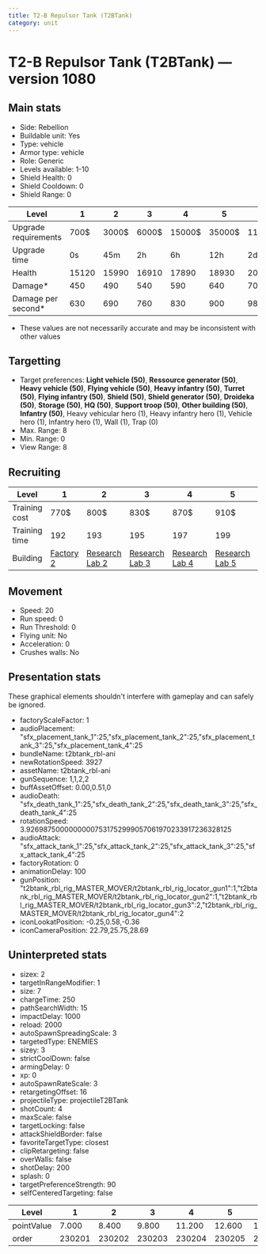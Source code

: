 ```yaml
---
title: T2-B Repulsor Tank (T2BTank)
category: unit
---
```


# T2-B Repulsor Tank (T2BTank) — version 1080

## Main stats

  * Side: Rebellion
  * Buildable unit: Yes
  * Type: vehicle
  * Armor type: vehicle
  * Role: Generic
  * Levels available: 1-10
  * Shield Health: 0
  * Shield Cooldown: 0
  * Shield Range: 0

|Level               |1    |2    |3    |4     |5     |6      |7      |8      |9       |10      |
|--------------------|-----|-----|-----|------|------|-------|-------|-------|--------|--------|
|Upgrade requirements|700$ |3000$|6000$|15000$|35000$|115000$|175000$|350000$|1000000$|2000000$|
|Upgrade time        |0s   |45m  |2h   |6h    |12h   |2d     |3d     |5d     |1w      |1w3d    |
|Health              |15120|15990|16910|17890 |18930 |20040  |21230  |22490  |23830   |25260   |
|Damage*             |450  |490  |540  |590   |640   |700    |770    |850    |940     |1030    |
|Damage per second*  |630  |690  |760  |830   |900   |980    |1260   |1390   |1530    |1680    |

* These values are not necessarily accurate and may be inconsistent with other values

## Targetting

  * Target preferences: **Light vehicle (50)**, **Ressource generator (50)**, **Heavy vehicle (50)**, **Flying vehicle (50)**, **Heavy infantry (50)**, **Turret (50)**, **Flying infantry (50)**, **Shield (50)**, **Shield generator (50)**, **Droideka (50)**, **Storage (50)**, **HQ (50)**, **Support troop (50)**, **Other building (50)**, **Infantry (50)**, Heavy vehicular hero (1), Heavy infantry hero (1), Vehicle hero (1), Infantry hero (1), Wall (1), Trap (0)
  * Max. Range: 8
  * Min. Range: 0
  * View Range: 8

## Recruiting

|Level        |1                             |2                                     |3                                     |4                                     |5                                     |6                                     |7                                     |8                                     |9                                     |10                                     |
|-------------|------------------------------|--------------------------------------|--------------------------------------|--------------------------------------|--------------------------------------|--------------------------------------|--------------------------------------|--------------------------------------|--------------------------------------|---------------------------------------|
|Training cost|770$                          |800$                                  |830$                                  |870$                                  |910$                                  |1050$                                 |1190$                                 |1400$                                 |1470$                                 |1610$                                  |
|Training time|192                           |193                                   |195                                   |197                                   |199                                   |202                                   |205                                   |208                                   |212                                   |216                                    |
|Building     |[Factory 2](rebelFactory.html)|[Research Lab 2](rebelOffenseLab.html)|[Research Lab 3](rebelOffenseLab.html)|[Research Lab 4](rebelOffenseLab.html)|[Research Lab 5](rebelOffenseLab.html)|[Research Lab 6](rebelOffenseLab.html)|[Research Lab 7](rebelOffenseLab.html)|[Research Lab 8](rebelOffenseLab.html)|[Research Lab 9](rebelOffenseLab.html)|[Research Lab 10](rebelOffenseLab.html)|

## Movement

  * Speed: 20
  * Run speed: 0
  * Run Threshold: 0
  * Flying unit: No
  * Acceleration: 0
  * Crushes walls: No

## Presentation stats

These graphical elements shouldn't interfere with gameplay and can safely be ignored.

  * factoryScaleFactor: 1
  * audioPlacement: "sfx_placement_tank_1":25,"sfx_placement_tank_2":25,"sfx_placement_tank_3":25,"sfx_placement_tank_4":25
  * bundleName: t2btank_rbl-ani
  * newRotationSpeed: 3927
  * assetName: t2btank_rbl-ani
  * gunSequence: 1,1,2,2
  * buffAssetOffset: 0.00,0.51,0
  * audioDeath: "sfx_death_tank_1":25,"sfx_death_tank_2":25,"sfx_death_tank_3":25,"sfx_death_tank_4":25
  * rotationSpeed: 3.92698750000000007531752999057061970233917236328125
  * audioAttack: "sfx_attack_tank_1":25,"sfx_attack_tank_2":25,"sfx_attack_tank_3":25,"sfx_attack_tank_4":25
  * factoryRotation: 0
  * animationDelay: 100
  * gunPosition: "t2btank_rbl_rig_MASTER_MOVER/t2btank_rbl_rig_locator_gun1":1,"t2btank_rbl_rig_MASTER_MOVER/t2btank_rbl_rig_locator_gun2":1,"t2btank_rbl_rig_MASTER_MOVER/t2btank_rbl_rig_locator_gun3":2,"t2btank_rbl_rig_MASTER_MOVER/t2btank_rbl_rig_locator_gun4":2
  * iconLookatPosition: -0.25,0.58,-0.36
  * iconCameraPosition: 22.79,25.75,28.69

## Uninterpreted stats

  * sizex: 2
  * targetInRangeModifier: 1
  * size: 7
  * chargeTime: 250
  * pathSearchWidth: 15
  * impactDelay: 1000
  * reload: 2000
  * autoSpawnSpreadingScale: 3
  * targetedType: ENEMIES
  * sizey: 3
  * strictCoolDown: false
  * armingDelay: 0
  * xp: 0
  * autoSpawnRateScale: 3
  * retargetingOffset: 16
  * projectileType: projectileT2BTank
  * shotCount: 4
  * maxScale: false
  * targetLocking: false
  * attackShieldBorder: false
  * favoriteTargetType: closest
  * clipRetargeting: false
  * overWalls: false
  * shotDelay: 200
  * splash: 0
  * targetPreferenceStrength: 90
  * selfCenteredTargeting: false

|Level     |1     |2     |3     |4     |5     |6     |7     |8     |9     |10    |
|----------|------|------|------|------|------|------|------|------|------|------|
|pointValue|7.000 |8.400 |9.800 |11.200|12.600|14.000|15.400|16.800|18.200|21.000|
|order     |230201|230202|230203|230204|230205|230206|230207|230208|230209|230210|

